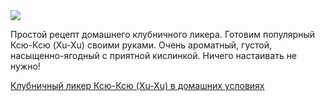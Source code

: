 <!--2025-07-05 13:29:35-->
<div class="yb">
  <div class="rss finecooking"><a href="https://finecooking.ru/recipe/klubnichnyy-liker-ksyu-ksyu-xu-xu-v-domashnih-usloviyah"><img src="https://finecooking.ru/images/recipe/klubnichnyy-liker-ksyu-ksyu-xu-xu-v-domashnih-usloviyah/photo/960w.jpg"></a><p>Простой рецепт домашнего клубничного ликера. Готовим популярный Ксю-Ксю (Xu-Xu) своими руками. Очень ароматный, густой, насыщенно-ягодный с приятной кислинкой. Ничего настаивать не нужно!</p>
 <p class="titl"><a href="https://finecooking.ru/recipe/klubnichnyy-liker-ksyu-ksyu-xu-xu-v-domashnih-usloviyah">Клубничный ликер Ксю-Ксю (Xu-Xu) в домашних условиях</a></p></div>
</div>
